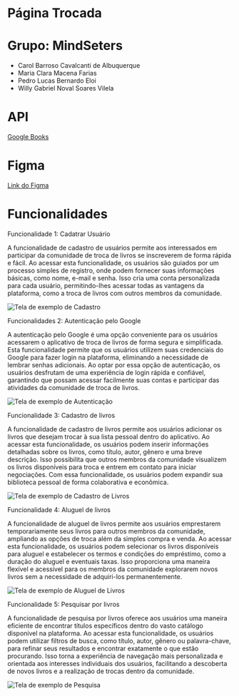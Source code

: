 # Página Trocada

# Grupo: MindSeters
- Carol Barroso Cavalcanti de Albuquerque
- Maria Clara Macena Farias
- Pedro Lucas Bernardo Eloi
- Willy Gabriel Noval Soares Vilela

# API
[Google Books](https://developers.google.com/books?hl=pt-br)


# Figma
[Link do Figma](https://www.figma.com/file/IaawACNkEZnPvBdV9jc5TF/Projeto-Integrador---Librarian's?type=design&node-id=0-1&mode=design&t=ykFQVfpPSJQzTWAk-0)


#  Funcionalidades
Funcionalidade 1: Cadatrar Usuário

A funcionalidade de cadastro de usuários permite aos interessados em participar da comunidade de troca de livros se inscreverem de forma rápida e fácil. Ao acessar esta funcionalidade, os usuários são guiados por um processo simples de registro, onde podem fornecer suas informações básicas, como nome, e-mail e senha. Isso cria uma conta personalizada para cada usuário, permitindo-lhes acessar todas as vantagens da plataforma, como a troca de livros com outros membros da comunidade.

![Tela de exemplo de Cadastro](/imagens/google.png)

Funcionalidades 2: Autenticação pelo Google

A autenticação pelo Google é uma opção conveniente para os usuários acessarem o aplicativo de troca de livros de forma segura e simplificada. Esta funcionalidade permite que os usuários utilizem suas credenciais do Google para fazer login na plataforma, eliminando a necessidade de lembrar senhas adicionais. Ao optar por essa opção de autenticação, os usuários desfrutam de uma experiência de login rápida e confiável, garantindo que possam acessar facilmente suas contas e participar das atividades da comunidade de troca de livros.

![Tela de exemplo de Autenticação](/imagens/google.png)

Funcionalidade 3: Cadastro de livros

A funcionalidade de cadastro de livros permite aos usuários adicionar os livros que desejam trocar à sua lista pessoal dentro do aplicativo. Ao acessar esta funcionalidade, os usuários podem inserir informações detalhadas sobre os livros, como título, autor, gênero e uma breve descrição. Isso possibilita que outros membros da comunidade visualizem os livros disponíveis para troca e entrem em contato para iniciar negociações. Com essa funcionalidade, os usuários podem expandir sua biblioteca pessoal de forma colaborativa e econômica.

![Tela de exemplo de Cadastro de Livros](/imagens/cadLivro.png)

Funcionalidade 4: Aluguel de livros

A funcionalidade de aluguel de livros permite aos usuários emprestarem temporariamente seus livros para outros membros da comunidade, ampliando as opções de troca além da simples compra e venda. Ao acessar esta funcionalidade, os usuários podem selecionar os livros disponíveis para aluguel e estabelecer os termos e condições do empréstimo, como a duração do aluguel e eventuais taxas. Isso proporciona uma maneira flexível e acessível para os membros da comunidade explorarem novos livros sem a necessidade de adquiri-los permanentemente.

![Tela de exemplo de Aluguel de Livros](/imagens/AlugarLivro.png)

Funcionalidade 5: Pesquisar por livros

A funcionalidade de pesquisa por livros oferece aos usuários uma maneira eficiente de encontrar títulos específicos dentro do vasto catálogo disponível na plataforma. Ao acessar esta funcionalidade, os usuários podem utilizar filtros de busca, como título, autor, gênero ou palavra-chave, para refinar seus resultados e encontrar exatamente o que estão procurando. Isso torna a experiência de navegação mais personalizada e orientada aos interesses individuais dos usuários, facilitando a descoberta de novos livros e a realização de trocas dentro da comunidade.

![Tela de exemplo de Pesquisa](/imagens/pesquisa.png)
